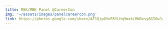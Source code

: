 ```yaml
---
title: MSK/MBK Panel @CareerCon
img: '~/assets/images/panelcareercon.png'
link: https://photos.google.com/share/AF1QipOYeR5YLHq9mxkLMNOxsy6GI0wJzsKZ1QtiosJ_6--tEVz50-SVxMpwHfYwgIfQhA?key=YWk2MG80dnNWMU5VRU5zTjJac002b0JyVUM1Y1NR
---
```

